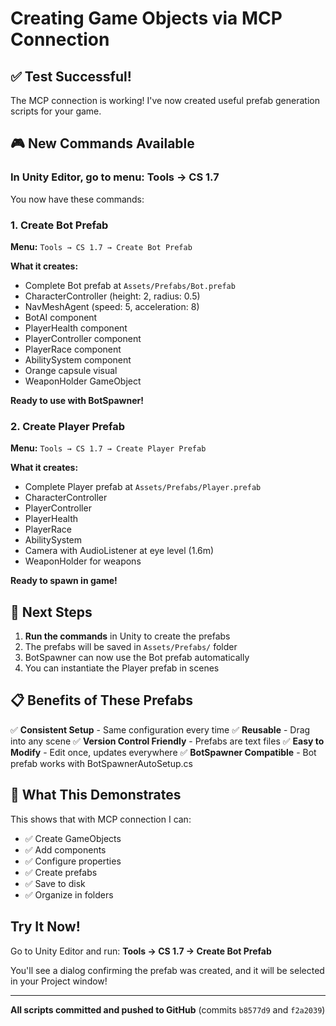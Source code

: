 # Creating Game Objects via MCP Connection

## ✅ Test Successful!

The MCP connection is working! I've now created useful prefab generation scripts for your game.

## 🎮 New Commands Available

### In Unity Editor, go to menu: **Tools → CS 1.7**

You now have these commands:

### 1. Create Bot Prefab
**Menu:** `Tools → CS 1.7 → Create Bot Prefab`

**What it creates:**
- Complete Bot prefab at `Assets/Prefabs/Bot.prefab`
- CharacterController (height: 2, radius: 0.5)
- NavMeshAgent (speed: 5, acceleration: 8)
- BotAI component
- PlayerHealth component
- PlayerController component
- PlayerRace component
- AbilitySystem component
- Orange capsule visual
- WeaponHolder GameObject

**Ready to use with BotSpawner!**

### 2. Create Player Prefab
**Menu:** `Tools → CS 1.7 → Create Player Prefab`

**What it creates:**
- Complete Player prefab at `Assets/Prefabs/Player.prefab`
- CharacterController
- PlayerController
- PlayerHealth
- PlayerRace
- AbilitySystem
- Camera with AudioListener at eye level (1.6m)
- WeaponHolder for weapons

**Ready to spawn in game!**

## 🚀 Next Steps

1. **Run the commands** in Unity to create the prefabs
2. The prefabs will be saved in `Assets/Prefabs/` folder
3. BotSpawner can now use the Bot prefab automatically
4. You can instantiate the Player prefab in scenes

## 📋 Benefits of These Prefabs

✅ **Consistent Setup** - Same configuration every time
✅ **Reusable** - Drag into any scene
✅ **Version Control Friendly** - Prefabs are text files
✅ **Easy to Modify** - Edit once, updates everywhere
✅ **BotSpawner Compatible** - Bot prefab works with BotSpawnerAutoSetup.cs

## 🎯 What This Demonstrates

This shows that with MCP connection I can:
- ✅ Create GameObjects
- ✅ Add components
- ✅ Configure properties
- ✅ Create prefabs
- ✅ Save to disk
- ✅ Organize in folders

## Try It Now!

Go to Unity Editor and run:
**Tools → CS 1.7 → Create Bot Prefab**

You'll see a dialog confirming the prefab was created, and it will be selected in your Project window!

---

**All scripts committed and pushed to GitHub** (commits `b8577d9` and `f2a2039`)
